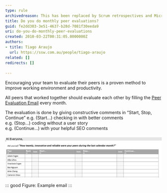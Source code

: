 ```yaml
---
type: rule
archivedreason: This has been replaced by Scrum retrospectives and Microsoft Forms surveys
title: Do you do monthly peer evaluations?
guid: fe2dd303-3e51-4637-b28d-7081f30eeda9
uri: do-you-do-monthly-peer-evaluations
created: 2010-03-22T00:31:05.0000000Z
authors:
- title: Tiago Araujo
  url: https://ssw.com.au/people/tiago-araujo
related: []
redirects: []

---
```


Encouraging your team to evaluate their peers is a proven method to improve working environment and productivity.  

<!--endintro-->

All peers that worked together should evaluate each other by filling the [Peer Evaluation Email](/Documents/PeerEvaluationEmailTemplate.msg) every month.

The evaluation is done by giving constructive comments in “Start, Stop, Continue”
 e.g. (Start...) checking in with better comments  
 e.g. (Stop...) coding without a user story   
 e.g. (Continue...) with your helpful SEO comments

![PeerEvaluation.png](PeerEvaluation.png)


::: good
Figure: Example email
:::
